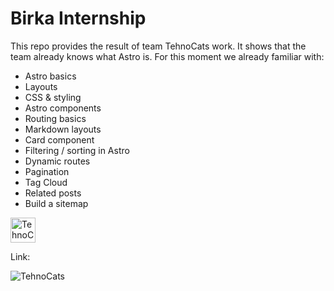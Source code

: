 # Birka Internship

This repo provides the result of team TehnoCats work. It shows that the team already knows what Astro is. For this moment we already familiar with:
- Astro basics
- Layouts
- CSS & styling
- Astro components
- Routing basics
- Markdown layouts
- Card component
- Filtering / sorting in Astro
- Dynamic routes
- Pagination
- Tag Cloud
- Related posts
- Build a sitemap

<image src="./public/favicon.ico" alt="TehnoCats prints" width="40" height="40">

Link: 

<image src="./public/images/tehnoCats.jpg" alt="TehnoCats">
